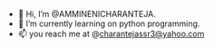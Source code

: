 - 👋 Hi, I’m @AMMINENICHARANTEJA.
- 🌱 I’m currently learning on python programming.
- 📫 you reach me at @charantejassr3@yahoo.com

<!---
AMMINENICHARANTEJA/AMMINENICHARANTEJA is a ✨ special ✨ repository because its `README.md` (this file) appears on your GitHub profile.
You can click the Preview link to take a look at your changes.
--->
